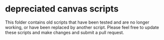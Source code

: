 # depreciated canvas scripts
This folder contains old scripts that have been tested and are no longer working, or have been replaced by another script. Please feel free to update these scripts and make changes and submit a pull request.
